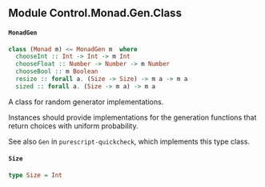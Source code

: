 ## Module Control.Monad.Gen.Class

#### `MonadGen`

``` purescript
class (Monad m) <= MonadGen m  where
  chooseInt :: Int -> Int -> m Int
  chooseFloat :: Number -> Number -> m Number
  chooseBool :: m Boolean
  resize :: forall a. (Size -> Size) -> m a -> m a
  sized :: forall a. (Size -> m a) -> m a
```

A class for random generator implementations.

Instances should provide implementations for the generation functions
that return choices with uniform probability.

See also `Gen` in `purescript-quickcheck`, which implements this
type class.

#### `Size`

``` purescript
type Size = Int
```


